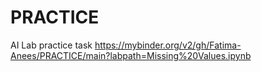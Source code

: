 # PRACTICE
AI Lab practice task
https://mybinder.org/v2/gh/Fatima-Anees/PRACTICE/main?labpath=Missing%20Values.ipynb
